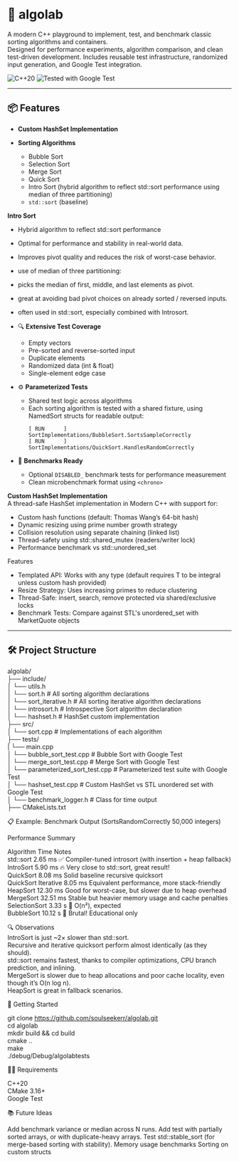 # 🧪 algolab

A modern C++ playground to implement, test, and benchmark classic sorting algorithms and containers.  
Designed for performance experiments, algorithm comparison, and clean test-driven development.
Includes reusable test infrastructure, randomized input generation, and Google Test integration.


![C++20](https://img.shields.io/badge/C%2B%2B-20-blue.svg)
![Tested with Google Test](https://img.shields.io/badge/tested-Google%20Test-success)

---

## 📦 Features

- **Custom HashSet Implementation**  
  
- **Sorting Algorithms**
  - Bubble Sort
  - Selection Sort
  - Merge Sort
  - Quick Sort
  - Intro Sort (hybrid algorithm to reflect std::sort performance using median of three partitioning)
  - `std::sort` (baseline)

**Intro Sort**  
 - Hybrid algorithm to reflect std::sort performance
 - Optimal for performance and stability in real-world data.
 - Improves pivot quality and reduces the risk of worst-case behavior.
 - use of median of three partitioning:
  - picks the median of first, middle, and last elements as pivot.
  - great at avoiding bad pivot choices on already sorted / reversed inputs.
  - often used in std::sort, especially combined with Introsort. 

- 🔍 **Extensive Test Coverage**
  - Empty vectors
  - Pre-sorted and reverse-sorted input
  - Duplicate elements
  - Randomized data (int & float)
  - Single-element edge case

- ⚙️ **Parameterized Tests**
  - Shared test logic across algorithms
  - Each sorting algorithm is tested with a shared fixture, using NamedSort structs for readable output:
    ```
    [ RUN      ] SortImplementations/BubbleSort.SortsSampleCorrectly
    [ RUN      ] SortImplementations/QuickSort.HandlesRandomCorrectly
    ```


- 🧪 **Benchmarks Ready**
  - Optional `DISABLED_` benchmark tests for performance measurement
  - Clean microbenchmark format using `<chrono>`

**Custom HashSet Implementation**  
A thread-safe HashSet<T> implementation in Modern C++ with support for:  
- Custom hash functions (default: Thomas Wang’s 64-bit hash)  
- Dynamic resizing using prime number growth strategy  
- Collision resolution using separate chaining (linked list)  
- Thread-safety using std::shared_mutex (readers/writer lock)  
- Performance benchmark vs std::unordered_set  

Features
- Templated API: Works with any type (default requires T to be integral unless custom hash provided)  
- Resize Strategy: Uses increasing primes to reduce clustering  
- Thread-Safe: insert, search, remove protected via shared/exclusive locks  
- Benchmark Tests: Compare against STL's unordered_set with MarketQuote objects


---

## 🛠 Project Structure

algolab/  
├── include/  
│   └── utils.h  
│   └── sort.h            # All sorting algorithm declarations  
│   └── sort_iterative.h  # All sorting iterative algorithm declarations  
│   └── introsort.h       # Introspective Sort algorithm declaration  
│   └── hashset.h         # HashSet custom implementation  
├── src/  
│   └── sort.cpp  # Implementations of each algorithm  
├── tests/  
|   └── main.cpp  
│   └── bubble_sort_test.cpp            # Bubble Sort with Google Test  
│   └── merge_sort_test.cpp             # Merge Sort with Google Test  
│   └── parameterized_sort_test.cpp     # Parameterized test suite with Google Test  
│   └── hashset_test.cpp                # Custom HashSet vs STL unordered set with Google Test  
│   └── benchmark_logger.h              # Class for time output  
├── CMakeLists.txt  


📋 Example: Benchmark Output (SortsRandomCorrectly 50,000 integers)

Performance Summary  

Algorithm	Time	Notes  
std::sort	2.65 ms	✅ Compiler-tuned introsort (with insertion + heap fallback)  
IntroSort	5.90 ms	🔥 Very close to std::sort, great result!  
QuickSort	8.08 ms	Solid baseline recursive quicksort  
QuickSort Iterative	8.05 ms	Equivalent performance, more stack-friendly  
HeapSort	12.30 ms	Good for worst-case, but slower due to heap overhead  
MergeSort	32.51 ms	Stable but heavier memory usage and cache penalties  
SelectionSort	3.33 s	🐌 O(n²), expected  
BubbleSort	10.12 s	🐢 Brutal! Educational only  


🔍 Observations  
IntroSort is just ~2× slower than std::sort.  
Recursive and iterative quicksort perform almost identically (as they should).  
std::sort remains fastest, thanks to compiler optimizations, CPU branch prediction, and inlining.  
MergeSort is slower due to heap allocations and poor cache locality, even though it’s O(n log n).  
HeapSort is great in fallback scenarios.  


🚀 Getting Started

git clone https://github.com/soulseekerr/algolab.git  
cd algolab  
mkdir build && cd build  
cmake ..  
make  
./debug/Debug/algolabtests  


🧑‍💻 Requirements

C++20  
CMake 3.16+  
Google Test  


📚 Future Ideas

Add benchmark variance or median across N runs.
Add test with partially sorted arrays, or with duplicate-heavy arrays.
Test std::stable_sort (for merge-based sorting with stability).
Memory usage benchmarks
Sorting on custom structs
